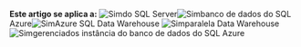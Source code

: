 <Token>**Este artigo se aplica a:** ![Sim](media/yes.png)do SQL Server![Sim](media/yes.png)banco de dados do SQL Azure![Sim](media/yes.png)Azure SQL Data Warehouse ![Sim](media/yes.png)paralela Data Warehouse![Sim](media/yes.png)gerenciados instância do banco de dados do SQL Azure </Token>

